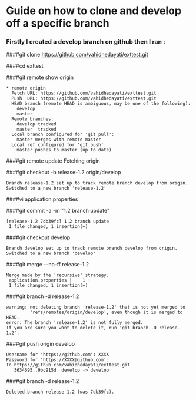 # Guide on how to clone and develop off a specific branch 
### Firstly I created a develop branch on github then I ran :


####git clone https://github.com/vahidhedayati/exttest.git


####cd exttest


####git remote show origin
```
* remote origin
  Fetch URL: https://github.com/vahidhedayati/exttest.git
  Push  URL: https://github.com/vahidhedayati/exttest.git
  HEAD branch (remote HEAD is ambiguous, may be one of the following):
    develop
    master
  Remote branches:
    develop tracked
    master  tracked
  Local branch configured for 'git pull':
    master merges with remote master
  Local ref configured for 'git push':
    master pushes to master (up to date)
```

####git remote update
Fetching origin


####git checkout -b release-1.2 origin/develop
```
Branch release-1.2 set up to track remote branch develop from origin.
Switched to a new branch 'release-1.2'
```

####vi application.properties 


####git commit -a -m "1.2 branch update"
```
[release-1.2 7db39fc] 1.2 branch update
 1 file changed, 1 insertion(+)
```

####git checkout develop
```
Branch develop set up to track remote branch develop from origin.
Switched to a new branch 'develop'
```


####git merge --no-ff release-1.2
```
Merge made by the 'recursive' strategy.
 application.properties |    1 +
 1 file changed, 1 insertion(+)
```


####git branch -d  release-1.2
```
warning: not deleting branch 'release-1.2' that is not yet merged to
         'refs/remotes/origin/develop', even though it is merged to HEAD.
error: The branch 'release-1.2' is not fully merged.
If you are sure you want to delete it, run 'git branch -D release-1.2'.
```

####git push origin develop
```
Username for 'https://github.com': XXXX
Password for 'https://XXXX@github.com': 
To https://github.com/vahidhedayati/exttest.git
   3634695..9bc915d  develop -> develop
```

####git branch -d  release-1.2
```
Deleted branch release-1.2 (was 7db39fc).
```
